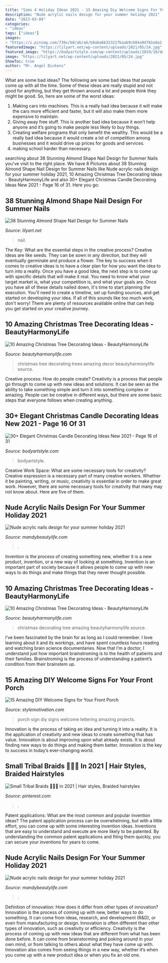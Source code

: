 ```yaml
---
title: "Sims 4 Holiday Ideas 2021 - 15 Amazing Diy Welcome Signs For Your Front Porch"
description: "Nude acrylic nails design for your summer holiday 2021"
date: "2023-03-09"
categories:
- "ideas"
tags: ["ideas"]
images:
- "https://i.pinimg.com/736x/b8/ab/a6/b8aba6b32321fbaab9cb84a9d781e8a1.jpg"
featuredImage: "https://lilyart.net/wp-content/uploads/2021/05/24.jpg"
featured_image: "https://bodyartstyle.com/wp-content/uploads/2019/10/deckthehalls365_66468728_136693224239068_2712901237475550284_n-395x594.jpg"
image: "https://lilyart.net/wp-content/uploads/2021/05/24.jpg"
ShowToc: true
author: "Mr. Angel Dickens"
---
```



What are some bad ideas?
The following are some bad ideas that people come up with all the time. Some of these ideas are really stupid and not good for anything, but they get thrown around a lot and people think they might be good. So, here are some of the worst ideas:
1) Making cars into machines. This is a really bad idea because it will make the cars more efficient and faster, but it will also make them more expensive to maintain.
2) Giving away free stuff. This is another bad idea because it won’t help anyone and it’s going to make people less likely to buy things.
3) Creating welfare programs that only benefit the wealthy. This would be a really bad idea because it would create a lot of competition among businesses and it would drive up prices for goods and services.
4) making school harder than necessary.

	

		
searching about 38 Stunning Almond Shape Nail Design for Summer Nails you've visit to the right place. We have 8 Pictures about 38 Stunning Almond Shape Nail Design for Summer Nails like Nude acrylic nails design for your summer holiday 2021, 10 Amazing Christmas Tree Decorating Ideas - BeautyHarmonyLife and also 30+ Elegant Christmas Candle Decorating Ideas New 2021 - Page 16 of 31. Here you go:
		
    
## 38 Stunning Almond Shape Nail Design For Summer Nails

<img loading=lazy src="https://lilyart.net/wp-content/uploads/2021/05/24.jpg" onerror="this.onerror=null;this.src='https://tse2.mm.bing.net/th?id=OIP.9ClRymyIDeRRLPsAsh9ttgHaLH&amp;pid=15.1';" alt="38 Stunning Almond Shape Nail Design for Summer Nails">

_Source: lilyart.net_

>nail. 

	

The Key: What are the essential steps in the creative process?
Creative ideas are like seeds. They can be sown in any direction, but they will eventually germinate and produce a flower. The key to success when it comes to creative ideas is to have a clear plan for how you want the idea to turn into a reality. Once you have a good Idea, the next step is to come up with specific details that will make it real. You need to know what your target market is, what your competition is, and what your goals are. Once you have all of these details nailed down, it's time to start planning the execution. You'll need to create a timeline, set up funding sources, and get started on developing your idea. If all of this sounds like too much work, don't worry! There are plenty of resources available online that can help you get started on your creative journey.

    
## 10 Amazing Christmas Tree Decorating Ideas - BeautyHarmonyLife

<img loading=lazy src="https://beautyharmonylife.com/wp-content/uploads/2013/11/Beautiful-Christmas-Trees-Decor-682x1024.jpg" onerror="this.onerror=null;this.src='https://tse3.mm.bing.net/th?id=OIP.MuvSkv6kU9gDAeGzs2q9LgHaLH&amp;pid=15.1';" alt="10 Amazing Christmas Tree Decorating Ideas - BeautyHarmonyLife">

_Source: beautyharmonylife.com_

>christmas tree decorating trees amazing decor beautyharmonylife source. 

	

Creative process: How do people create?
Creativity is a process that people go through to come up with new ideas and solutions. It can be seen as the ability to take something simple and turn it into something complex or amazing. People can be creative in different ways, but there are some basic steps that everyone follows when creating anything.

    
## 30+ Elegant Christmas Candle Decorating Ideas New 2021 - Page 16 Of 31

<img loading=lazy src="https://bodyartstyle.com/wp-content/uploads/2019/10/deckthehalls365_66468728_136693224239068_2712901237475550284_n-395x594.jpg" onerror="this.onerror=null;this.src='https://tse2.mm.bing.net/th?id=OIP.lMsXULeILtEpWRhqM64dJAAAAA&amp;pid=15.1';" alt="30+ Elegant Christmas Candle Decorating Ideas New 2021 - Page 16 of 31">

_Source: bodyartstyle.com_

>bodyartstyle. 

	

Creative Work Space: What are some necessary tools for creativity?
Creative expression is a necessary part of many creative workers. Whether it be painting, writing, or music, creativity is essential in order to make great work. However, there are some necessary tools for creativity that many may not know about. Here are five of them.

    
## Nude Acrylic Nails Design For Your Summer Holiday 2021

<img loading=lazy src="https://mandybeautylife.com/wp-content/uploads/2021/06/7-3.jpg" onerror="this.onerror=null;this.src='https://tse1.mm.bing.net/th?id=OIP.UAfIZaWs3CEU7EjwYbm0sAHaLH&amp;pid=15.1';" alt="Nude acrylic nails design for your summer holiday 2021">

_Source: mandybeautylife.com_

>. 

	

Invention is the process of creating something new, whether it is a new product, invention, or a new way of looking at something. Invention is an important part of society because it allows people to come up with new ways to do things and make things that they never thought possible.

    
## 10 Amazing Christmas Tree Decorating Ideas - BeautyHarmonyLife

<img loading=lazy src="https://beautyharmonylife.com/wp-content/uploads/2013/11/600x908xChristmas-Decorating-Ideas-24-1-Kindesign.jpg.pagespeed.ic_.MMAxffOjOF.jpg" onerror="this.onerror=null;this.src='https://tse3.mm.bing.net/th?id=OIP.OHUEcgteO4zs0pO2CGrEWgHaLN&amp;pid=15.1';" alt="10 Amazing Christmas Tree Decorating Ideas - BeautyHarmonyLife">

_Source: beautyharmonylife.com_

>christmas decorating tree amazing beautyharmonylife source. 

	

I’ve been fascinated by the brain for as long as I could remember. I love learning about it and its workings, and have spent countless hours reading and watching brain science documentaries. Now that I’m a doctor, I understand just how important brainstroming is to the health of patients and their families. Brainstroming is the process of understanding a patient’s condition from their brainstem up.

    
## 15 Amazing DIY Welcome Signs For Your Front Porch

<img loading=lazy src="https://stylemotivation.com/wp-content/uploads/2020/02/10-front-porch-sign-ideas-and-DIY-projects-homebnc-1050x1400.jpg" onerror="this.onerror=null;this.src='https://tse1.mm.bing.net/th?id=OIP.-zAgtjLfqN_NYX6vJj6NrgHaJ4&amp;pid=15.1';" alt="15 Amazing DIY Welcome Signs for Your Front Porch">

_Source: stylemotivation.com_

>porch sign diy signs welcome lettering amazing projects. 

	

Innovation is the process of taking an idea and turning it into a reality. It is the application of creativity and new ideas to create something that has value. Innovation is about improving upon what already exists. It is about finding new ways to do things and making them better. Innovation is the key to success in today’s ever-changing world.

    
## Small Tribal Braids 💫💫💫 In 2021 | Hair Styles, Braided Hairstyles

<img loading=lazy src="https://i.pinimg.com/736x/b8/ab/a6/b8aba6b32321fbaab9cb84a9d781e8a1.jpg" onerror="this.onerror=null;this.src='https://tse3.mm.bing.net/th?id=OIP.syttZf6qoVPehA8yi__mjwHaH_&amp;pid=15.1';" alt="Small Tribal Braids 💫💫💫 in 2021 | Hair styles, Braided hairstyles">

_Source: pinterest.com_

>. 

	

Patent applications: What are the most common and popular invention ideas?
The patent application process can be overwhelming, but with a little effort, you can come up with some interesting invention ideas. Inventions that are easy to understand and execute are more likely to be patented. By understanding the common patent applications and filing them quickly, you can secure your inventions for years to come.

    
## Nude Acrylic Nails Design For Your Summer Holiday 2021

<img loading=lazy src="https://mandybeautylife.com/wp-content/uploads/2021/06/16-3.jpg" onerror="this.onerror=null;this.src='https://tse2.mm.bing.net/th?id=OIP.03fq7-OWxxAe6-j57UmNDgHaLH&amp;pid=15.1';" alt="Nude acrylic nails design for your summer holiday 2021">

_Source: mandybeautylife.com_

>. 

	

Definition of innovation: How does it differ from other types of innovation?
Innovation is the process of coming up with new, better ways to do something. It can come from ideas, research, and development (R&D), or even from manufacturing or design. Innovation is often different than other types of innovation, such as creativity or efficiency.
Creativity is the process of coming up with new ideas that are different from what has been done before. It can come from brainstorming and poking around in your own mind, or from talking to others about what they have come up with. Innovation also comes from seeing things in a new way, whether it’s when you come up with a new product idea or when you fix an old one.

